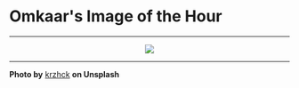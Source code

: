 # Omkaar's Image of the Hour

---

<div align="center">

<a href="https://unsplash.com/photos/woman-walks-by-a-reflective-street-scene-TuGuwLePRbM">
  <img src="https://images.unsplash.com/photo-1749843990645-e3f0c3e02a1a?crop=entropy&cs=tinysrgb&fit=max&fm=jpg&ixid=M3w3NjA2Nzh8MHwxfHJhbmRvbXx8fHx8fHx8fDE3NTA5NzUyMDB8&ixlib=rb-4.1.0&q=80&w=1080" style="max-width:100%; height:auto;">
</a>



</div>

---

**Photo by** [krzhck](https://unsplash.com/@krzhck) **on Unsplash**
